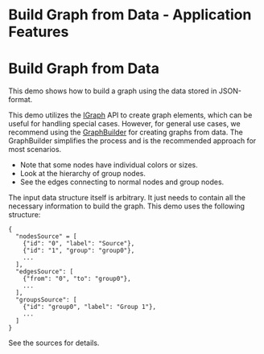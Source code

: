 <!--
 //////////////////////////////////////////////////////////////////////////////
 // @license
 // This file is part of yFiles for HTML 2.6.0.4.
 // Use is subject to license terms.
 //
 // Copyright (c) 2000-2024 by yWorks GmbH, Vor dem Kreuzberg 28,
 // 72070 Tuebingen, Germany. All rights reserved.
 //
 //////////////////////////////////////////////////////////////////////////////
-->
# Build Graph from Data - Application Features

# Build Graph from Data

This demo shows how to build a graph using the data stored in JSON-format.

This demo utilizes the [IGraph](https://docs.yworks.com/yfileshtml/#/api/IGraph) API to create graph elements, which can be useful for handling special cases. However, for general use cases, we recommend using the [GraphBuilder](https://docs.yworks.com/yfileshtml/#/api/GraphBuilder) for creating graphs from data. The GraphBuilder simplifies the process and is the recommended approach for most scenarios.

- Note that some nodes have individual colors or sizes.
- Look at the hierarchy of group nodes.
- See the edges connecting to normal nodes and group nodes.

The input data structure itself is arbitrary. It just needs to contain all the necessary information to build the graph. This demo uses the following structure:

```
{
  "nodesSource" = [
    {"id": "0", "label": "Source"},
    {"id": "1", "group": "group0"},
    ...
  ],
  "edgesSource": [
    {"from": "0", "to": "group0"},
    ...
  ],
  "groupsSource": [
    {"id": "group0", "label": "Group 1"},
    ...
  ]
}
```

See the sources for details.
